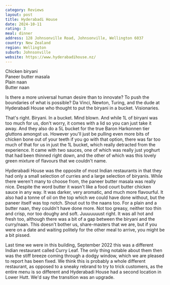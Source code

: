 ```yaml
---
category: Reviews
layout: post
title: Hyderabadi House
date: 2024-10-11
rating: 3
meal: dinner
address: 128 Johnsonville Road, Johnsonville, Wellington 6037
country: New Zealand
region: Wellington
suburb: Johnsonville
website: https://www.hyderabadihouse.nz/
---
```

Chicken biryani  
Paneer butter masala  
Plain naan  
Butter naan  

Is there a more universal human desire than to innovate? To push the boundaries of what is possible? Da Vinci, Newton, Turing, and the dude at Hyderabadi House who thought to put the biryani in a bucket. Visionaries. 

That's right. Biryani. In a bucket. Mind blown. And while 1L of biryani was too much for us, don't worry, it comes with a lid so you can just take it away. And they also do a 5L bucket for the true Baron Harkonnen tier gluttons amongst us. However you'll  just be pulling even more bits of chicken bone out of your teeth if you go with that option, there was far too much of that for us in just the 1L bucket, which really detracted from the experience. It came with two sauces, one of which was really just yoghurt that had been thinned right down, and the other of which was this lovely green mixture of flavours that we couldn't name. 

Hyderabadi House was the opposite of most Indian restaurants in that they had only a small selection of curries and a large selection of biryanis. While there weren't many to choose from, the paneer butter masala was really nice. Despite the word butter it wasn't like a food court butter chicken sauce in any way. It was darker, very aromatic, and much more flavourful. It also had a tonne of oil on the top which we could have done without, but the paneer itself was top notch. Shout out to the naans too. For a plain and a butter naan, they couldn't have done more. Not too greasy, neither too thin and crisp, nor too doughy and soft. Juuuuuuust right. It was all hot and fresh too, although there was a bit of a gap between the biryani and the curry/naan. This doesn't bother us, share-masters that we are, but if you were on a date and waiting politely for the other meal to arrive, you might be a bit pissed. 

Last time we were in this building, September 2022 this was a different Indian restaurant called Curry Leaf. The only thing notable about them then was the stiff breeze coming through a dodgy window, which we are pleased to report has been fixed. We think this is probably a whole different restaurant, as opposed to a sneaky rebrand to try to trick customers, as the entire menu is so different and Hyderabadi House had a second location in Lower Hutt. We'd say the transition was an upgrade. 

